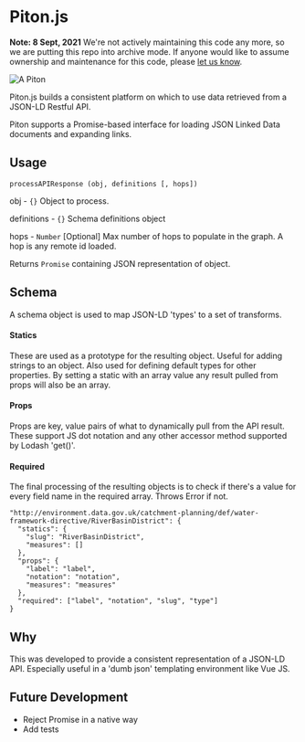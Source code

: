 # Piton.js

**Note: 8 Sept, 2021** We're not actively maintaining this code any more, so we are putting this repo into archive mode. If anyone would like to assume ownership and maintenance for this code, please [let us know](mailto:info@epimorphics.com).

![A Piton](piton.png)

Piton.js builds a consistent platform on which to use data retrieved from a JSON-LD Restful API.

Piton supports a Promise-based interface for loading JSON Linked Data documents and expanding links.

## Usage
`processAPIResponse (obj, definitions [, hops])`

obj - `{}` Object to process.

definitions - `{}` Schema definitions object

hops - `Number` [Optional] Max number of hops to populate in the graph. A hop is any remote id loaded.

Returns `Promise` containing JSON representation of object.

## Schema
A schema object is used to map JSON-LD 'types' to a set of transforms.

#### Statics
These are used as a prototype for the resulting object. Useful for adding strings to an object. Also used for defining default types for other properties. By setting a static with an array value any result pulled from props will also be an array.

#### Props
Props are key, value pairs of what to dynamically pull from the API result. These support JS dot notation and any other accessor method supported by Lodash 'get()'.

#### Required
The final processing of the resulting objects is to check if there's a value for every field name in the required array. Throws Error if not.

```
"http://environment.data.gov.uk/catchment-planning/def/water-framework-directive/RiverBasinDistrict": {
  "statics": {
    "slug": "RiverBasinDistrict",
    "measures": []
  },
  "props": {
    "label": "label",
    "notation": "notation",
    "measures": "measures"
  },
  "required": ["label", "notation", "slug", "type"]
}
```

## Why
This was developed to provide a consistent representation of a JSON-LD API. Especially useful in a 'dumb json' templating environment like Vue JS.

## Future Development
* Reject Promise in a native way
* Add tests
